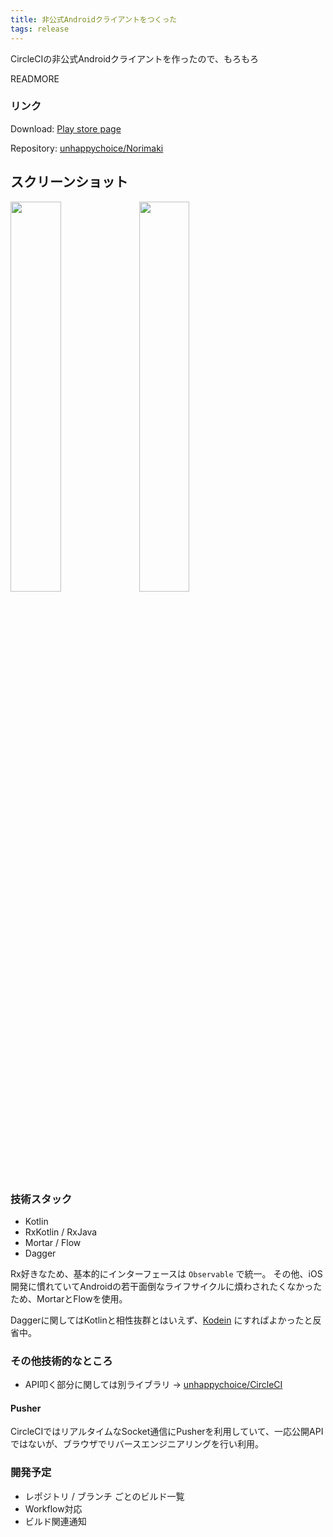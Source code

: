 ```yaml
---
title: 非公式Androidクライアントをつくった
tags: release
---
```


CircleCIの非公式Androidクライアントを作ったので、もろもろ

READMORE

### リンク
Download: [Play store page](https://play.google.com/store/apps/details?id=com.unhappychoice.norimaki&hl=ja)

Repository: [unhappychoice/Norimaki](https://github.com/unhappychoice/Norimaki)

## スクリーンショット

<img src="https://qiita-image-store.s3.amazonaws.com/0/32851/64914bbe-c88d-af87-f230-db599d0313ea.png" width="40%" style="border-radius: 0;"/> <img src="https://qiita-image-store.s3.amazonaws.com/0/32851/7dce222f-adc0-1bcb-e6b3-6a2179632fd5.png" width="40%" style="border-radius: 0;"/>

### 技術スタック

- Kotlin
- RxKotlin / RxJava
- Mortar / Flow
- Dagger

Rx好きなため、基本的にインターフェースは `Observable` で統一。
その他、iOS開発に慣れていてAndroidの若干面倒なライフサイクルに煩わされたくなかったため、MortarとFlowを使用。

Daggerに関してはKotlinと相性抜群とはいえず、[Kodein](https://github.com/SalomonBrys/Kodein) にすればよかったと反省中。

### その他技術的なところ

- API叩く部分に関しては別ライブラリ -> [unhappychoice/CircleCI](https://github.com/unhappychoice/CircleCI)

#### Pusher
CircleCIではリアルタイムなSocket通信にPusherを利用していて、一応公開APIではないが、ブラウザでリバースエンジニアリングを行い利用。

### 開発予定
- レポジトリ / ブランチ ごとのビルド一覧
- Workflow対応
- ビルド関連通知
